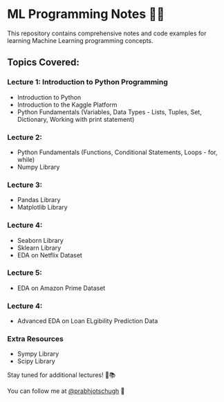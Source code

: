 # ML Programming Notes 🐍✨

This repository contains comprehensive notes and code examples for learning Machine Learning programming concepts.

## Topics Covered:

### Lecture 1: Introduction to Python Programming
- Introduction to Python
- Introduction to the Kaggle Platform
- Python Fundamentals (Variables, Data Types - Lists, Tuples, Set, Dictionary, Working with print statement)

### Lecture 2: 
- Python Fundamentals (Functions, Conditional Statements, Loops - for, while)
- Numpy Library

### Lecture 3: 
- Pandas Library
- Matplotlib Library

### Lecture 4: 
- Seaborn Library
- Sklearn Library
- EDA on Netflix Dataset

### Lecture 5: 
- EDA on Amazon Prime Dataset

### Lecture 4: 
- Advanced EDA on Loan ELgibility Prediction Data

### Extra Resources
- Sympy Library
- Scipy Library

Stay tuned for additional lectures! 🚀📚 

You can follow me at [@prabhjotschugh](https://github.com/prabhjotschugh)  🌟
